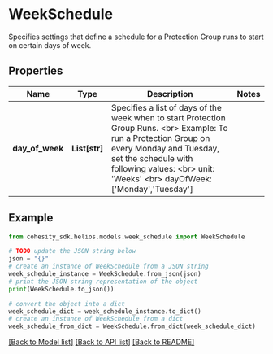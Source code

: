 # WeekSchedule

Specifies settings that define a schedule for a Protection Group runs to start on certain days of week.

## Properties

Name | Type | Description | Notes
------------ | ------------- | ------------- | -------------
**day_of_week** | **List[str]** | Specifies a list of days of the week when to start Protection Group Runs. &lt;br&gt; Example: To run a Protection Group on every Monday and Tuesday, set the schedule with following values: &lt;br&gt;  unit: &#39;Weeks&#39; &lt;br&gt;  dayOfWeek: [&#39;Monday&#39;,&#39;Tuesday&#39;] | 

## Example

```python
from cohesity_sdk.helios.models.week_schedule import WeekSchedule

# TODO update the JSON string below
json = "{}"
# create an instance of WeekSchedule from a JSON string
week_schedule_instance = WeekSchedule.from_json(json)
# print the JSON string representation of the object
print(WeekSchedule.to_json())

# convert the object into a dict
week_schedule_dict = week_schedule_instance.to_dict()
# create an instance of WeekSchedule from a dict
week_schedule_from_dict = WeekSchedule.from_dict(week_schedule_dict)
```
[[Back to Model list]](../README.md#documentation-for-models) [[Back to API list]](../README.md#documentation-for-api-endpoints) [[Back to README]](../README.md)


